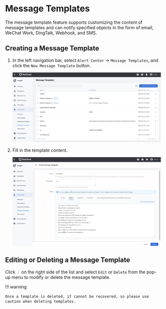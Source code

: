 # Message Templates

The message template feature supports customizing the content of message templates and can notify specified objects in the form of email, WeChat Work, DingTalk, Webhook, and SMS.

## Creating a Message Template

1. In the left navigation bar, select `Alert Center` -> `Message Templates`, and click the `New Message Template` button.

    ![Click button](../../images/template01.png)

2. Fill in the template content.

    ![message template](../../images/template02.png)

## Editing or Deleting a Message Template

Click `︙` on the right side of the list and select `Edit` or `Delete` from the pop-up menu to modify or delete the message template.

!!! warning

    Once a template is deleted, it cannot be recovered, so please use caution when deleting templates.
